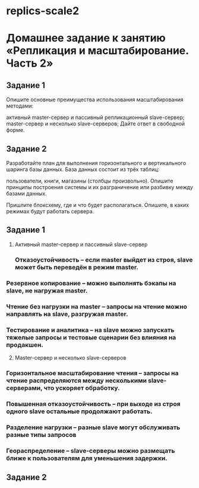 # replics-scale2


# Домашнее задание к занятию «Репликация и масштабирование. Часть 2»

## Задание 1
Опишите основные преимущества использования масштабирования методами:

активный master-сервер и пассивный репликационный slave-сервер;
master-сервер и несколько slave-серверов;
Дайте ответ в свободной форме.

## Задание 2
Разработайте план для выполнения горизонтального и вертикального шаринга базы данных. База данных состоит из трёх таблиц:

пользователи,
книги,
магазины (столбцы произвольно).
Опишите принципы построения системы и их разграничение или разбивку между базами данных.

Пришлите блоксхему, где и что будет располагаться. Опишите, в каких режимах будут работать сервера.


## Задание 1
1. Активный master-сервер и пассивный slave-сервер
   ### Отказоустойчивость   – если master выйдет из строя, slave может быть переведён в режим master.
### Резервное копирование  – можно выполнять бэкапы на slave, не нагружая master.
### Чтение без нагрузки на master – запросы на чтение можно направлять на slave, разгружая master.
###  Тестирование и аналитика – на slave можно запускать тяжелые запросы и тестовые сценарии без влияния на продакшен.

2. Master-сервер и несколько slave-серверов

### Горизонтальное масштабирование чтения – запросы на чтение распределяются между несколькими slave-серверами, что ускоряет обработку.
### Повышенная отказоустойчивость – при выходе из строя одного slave остальные продолжают работать.
### Разделение нагрузки – разные slave могут обслуживать разные типы запросов 
### Геораспределение – slave-серверы можно размещать ближе к пользователям для уменьшения задержки.


   





## Задание 2



